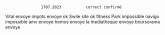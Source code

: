                     1707.2023           correct confirmé
Vital               envoye
impots              envoye              ok
Swile               site ok
fitness Park        impossible
navigo              impossible
amv                 envoye
hemos               envoye
la mediatheque      envoye
boursorama          envoye